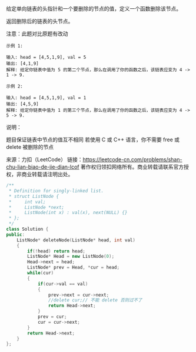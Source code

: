 给定单向链表的头指针和一个要删除的节点的值，定义一个函数删除该节点。

返回删除后的链表的头节点。

注意：此题对比原题有改动

```
示例 1:

输入: head = [4,5,1,9], val = 5
输出: [4,1,9]
解释: 给定你链表中值为 5 的第二个节点，那么在调用了你的函数之后，该链表应变为 4 -> 1 -> 9.

示例 2:

输入: head = [4,5,1,9], val = 1
输出: [4,5,9]
解释: 给定你链表中值为 1 的第三个节点，那么在调用了你的函数之后，该链表应变为 4 -> 5 -> 9.
```


说明：

题目保证链表中节点的值互不相同
若使用 C 或 C++ 语言，你不需要 free 或 delete 被删除的节点

来源：力扣（LeetCode）
链接：https://leetcode-cn.com/problems/shan-chu-lian-biao-de-jie-dian-lcof
著作权归领扣网络所有。商业转载请联系官方授权，非商业转载请注明出处。



```cpp
/**
 * Definition for singly-linked list.
 * struct ListNode {
 *     int val;
 *     ListNode *next;
 *     ListNode(int x) : val(x), next(NULL) {}
 * };
 */
class Solution {
public:
    ListNode* deleteNode(ListNode* head, int val) 
    {
        if(!head) return head;
        ListNode* Head = new ListNode(0);
        Head->next = head;
        ListNode* prev = Head, *cur = head;
        while(cur)
        {
            if(cur->val == val)
            {
                prev->next = cur->next;
                //delete cur;// 不能 delete 否则过不了
                return Head->next;
            }
            prev = cur;
            cur = cur->next;
        }
        return Head->next;
    }
};
```

